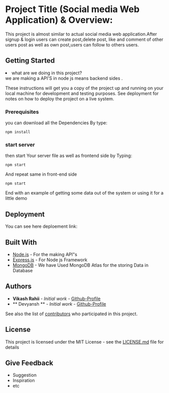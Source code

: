 # Project Title (Social media Web Application) & Overview:

This project is almost similar to actual social media web application.After signup & login users can create post,delete post, like and comment of other users post as well as own post,users can follow to others users.

## Getting Started
<li>what are we doing in this project?</li>
we are making a API'S in node js means backend sides .

These instructions will get you a copy of the project up and running on your local machine for development and testing purposes. See deployment for notes on how to deploy the project on a live system.

### Prerequisites

you can download all the Dependencies By type:

```
npm install
```

### start server
then start Your server file as well as frontend side by Typing:

```
npm start
```

And repeat same in front-end side

```
npm start
```

End with an example of getting some data out of the system or using it for a little demo


## Deployment

You can see here deploement link:

## Built With

* [Node.js](https://nodejs.org/en/docs/) - For the making API"s
* [Express.js](https://expressjs.com/) - For Node js Framework
* [MongoDB](https://www.mongodb.com/) - We have Used MongoDB Atlas for the storing Data in Database


## Authors

* **Vikash Rahii** - *Initial work* - [Github-Profile](https://github.com/Vikash-rahii-au7)
* ** Devyansh ** - *Initial work* - [Github-Profile](https://github.com/)

See also the list of [contributors](https://github.com/your/project/contributors) who participated in this project.

## License

This project is licensed under the MIT License - see the [LICENSE.md](LICENSE.md) file for details

## Give Feedback

* Suggestion
* Inspiration
* etc

